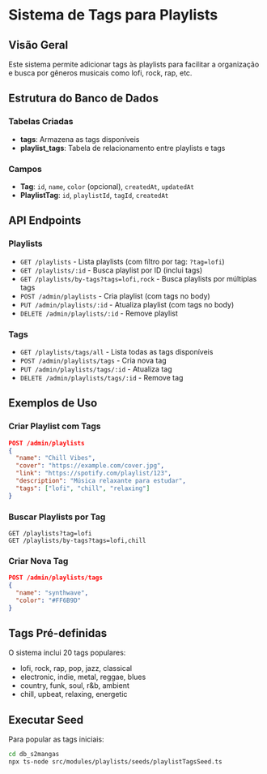# Sistema de Tags para Playlists

## Visão Geral
Este sistema permite adicionar tags às playlists para facilitar a organização e busca por gêneros musicais como lofi, rock, rap, etc.

## Estrutura do Banco de Dados

### Tabelas Criadas
- **tags**: Armazena as tags disponíveis
- **playlist_tags**: Tabela de relacionamento entre playlists e tags

### Campos
- **Tag**: `id`, `name`, `color` (opcional), `createdAt`, `updatedAt`
- **PlaylistTag**: `id`, `playlistId`, `tagId`, `createdAt`

## API Endpoints

### Playlists
- `GET /playlists` - Lista playlists (com filtro por tag: `?tag=lofi`)
- `GET /playlists/:id` - Busca playlist por ID (inclui tags)
- `GET /playlists/by-tags?tags=lofi,rock` - Busca playlists por múltiplas tags
- `POST /admin/playlists` - Cria playlist (com tags no body)
- `PUT /admin/playlists/:id` - Atualiza playlist (com tags no body)
- `DELETE /admin/playlists/:id` - Remove playlist

### Tags
- `GET /playlists/tags/all` - Lista todas as tags disponíveis
- `POST /admin/playlists/tags` - Cria nova tag
- `PUT /admin/playlists/tags/:id` - Atualiza tag
- `DELETE /admin/playlists/tags/:id` - Remove tag

## Exemplos de Uso

### Criar Playlist com Tags
```json
POST /admin/playlists
{
  "name": "Chill Vibes",
  "cover": "https://example.com/cover.jpg",
  "link": "https://spotify.com/playlist/123",
  "description": "Música relaxante para estudar",
  "tags": ["lofi", "chill", "relaxing"]
}
```

### Buscar Playlists por Tag
```
GET /playlists?tag=lofi
GET /playlists/by-tags?tags=lofi,chill
```

### Criar Nova Tag
```json
POST /admin/playlists/tags
{
  "name": "synthwave",
  "color": "#FF6B9D"
}
```

## Tags Pré-definidas
O sistema inclui 20 tags populares:
- lofi, rock, rap, pop, jazz, classical
- electronic, indie, metal, reggae, blues
- country, funk, soul, r&b, ambient
- chill, upbeat, relaxing, energetic

## Executar Seed
Para popular as tags iniciais:
```bash
cd db_s2mangas
npx ts-node src/modules/playlists/seeds/playlistTagsSeed.ts
```